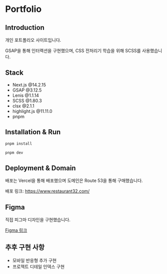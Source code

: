 # Portfolio
## Introduction
개인 포트폴리오 사이트입니다.

GSAP을 통해 인터랙션을 구현했으며, CSS 전처리기 학습을 위해 SCSS를 사용했습니다.

## Stack
- Next.js @14.2.15
- GSAP @3.12.5
- Lenis @1.1.14
- SCSS @1.80.3
- clsx @2.1.1
- highlight.js @11.11.0
- pnpm

## Installation & Run
```bash
pnpm install

pnpm dev
```

## Deployment & Domain

배포는 Vercel을 통해 배포했으며 도메인은 Route 53을 통해 구매했습니다.

배포 링크: https://www.restaurant32.com/

## Figma

직접 피그마 디자인을 구현했습니다.

[Figma 링크](https://www.figma.com/design/4VO3T4xucYzXuLhIgWdSrU/Portfolio?node-id=0-1&t=7KqXoCGxN4i9zrWv-1)

## 추후 구현 사항
- 모바일 반응형 추가 구현
- 프로젝트 디테일 인덱스 구현
